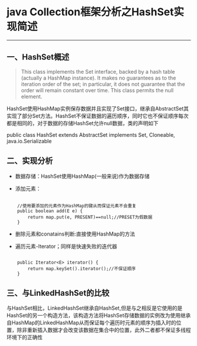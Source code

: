# java Collection框架分析之HashSet实现简述
---

## 一、HashSet概述

>This class implements the Set interface, backed by a hash table (actually a HashMap instance). It makes no guarantees as to the iteration order of the set; in particular, it does not guarantee that the order will remain constant over time. This class permits the null element.

HashSet使用HashMap实例保存数据并且实现了Set接口，继承自AbstractSet其实现了部分Set方法。HashSet不保证数据的遍历顺序，同时它也不保证顺序每次都是相同的，对于数据的存储HashSet允许null数据，类的声明如下

public class HashSet<E> extends AbstractSet<E> implements Set<E>, Cloneable, java.io.Serializable

## 二、实现分析

+ 数据存储：HashSet使用HashMap(一般来说)作为数据存储

+ 添加元素：

```
	
	//使用要添加的元素作为HashMap的键从而保证元素不会重复
	public boolean add(E e) {
        return map.put(e, PRESENT)==null;//PRESET为假数据
    }

```

+ 删除元素和conatains判断:直接使用HashMap的方法

+ 遍历元素-Iterator；同样是快速失败的迭代器

```

	public Iterator<E> iterator() {
        return map.keySet().iterator();//不保证顺序
    }

```

## 三、与LinkedHashSet的比较

与HashSet相比，LinkedHashSet继承自HashSet,但是与之相反是它使用的是HashSet的另一个构造方法，该构造方法将HashSet存储数据的实例改为使用继承自HashMap的LinkedHashMap从而保证每个遍历时元素的顺序为插入时的位置，除非重新插入数据才会改变该数据在集合中的位置，此外二者都不保证多线程环境下的正确性